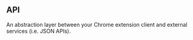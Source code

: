 ## API

An abstraction layer between your Chrome extension client and external services (i.e. JSON APIs).
